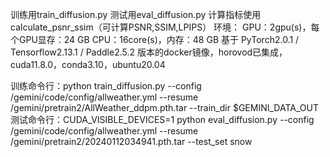 训练用train_diffusion.py
测试用eval_diffusion.py
计算指标使用calculate_psnr_ssim（可计算PSNR,SSIM,LPIPS）
环境：
GPU：2gpu(s)，每个GPU显存：24 GB
CPU：16core(s)，内存：48 GB
基于 PyTorch2.0.1 / Tensorflow2.13.1 / Paddle2.5.2 版本的docker镜像，horovod已集成，cuda11.8.0，conda3.10，ubuntu20.04

训练命令行：python train_diffusion.py --config /gemini/code/config/allweather.yml --resume /gemini/pretrain2/AllWeather_ddpm.pth.tar --train_dir $GEMINI_DATA_OUT
测试命令行：CUDA_VISIBLE_DEVICES=1 python eval_diffusion.py --config /gemini/code/config/allweather.yml --resume /gemini/pretrain2/20240112034941.pth.tar --test_set snow
